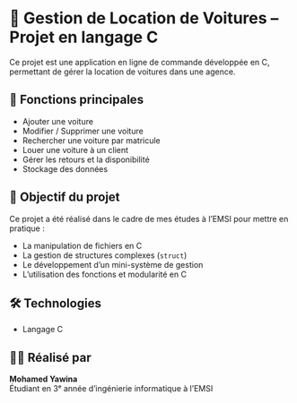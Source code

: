 # 🚗 Gestion de Location de Voitures – Projet en langage C

Ce projet est une application en ligne de commande développée en C, permettant de gérer la location de voitures dans une agence.

## 🧩 Fonctions principales

- Ajouter une voiture
- Modifier / Supprimer une voiture
- Rechercher une voiture par matricule
- Louer une voiture à un client
- Gérer les retours et la disponibilité
- Stockage des données

## 🎯 Objectif du projet

Ce projet a été réalisé dans le cadre de mes études à l’EMSI pour mettre en pratique :
- La manipulation de fichiers en C
- La gestion de structures complexes (`struct`)
- Le développement d’un mini-système de gestion
- L’utilisation des fonctions et modularité en C

## 🛠 Technologies

- Langage C

## 👨‍💻 Réalisé par

**Mohamed Yawina**  
Étudiant en 3ᵉ année d’ingénierie informatique à l’EMSI


